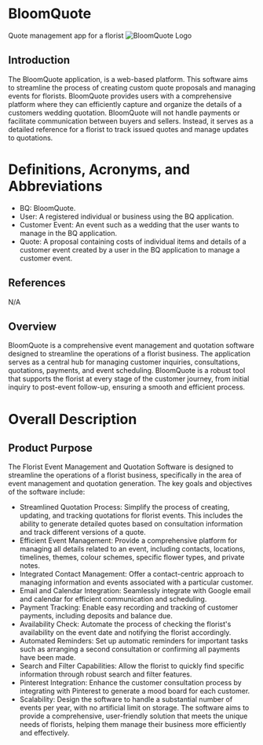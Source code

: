 # BloomQuote
Quote management app for a florist
![BloomQuote Logo](https://github.com/sirnails/BloomQuote/assets/12369983/585169ce-3596-4761-9318-26df39459b83)

## Introduction
The BloomQuote application, is a web-based platform. This software aims to streamline the process of creating custom quote proposals and managing events for florists. BloomQuote provides users with a comprehensive platform where they can efficiently capture and organize the details of a customers wedding quotation. BloomQuote will not handle payments or facilitate communication between buyers and sellers. Instead, it serves as a detailed reference for a florist to track issued quotes and manage updates to quotations.

# Definitions, Acronyms, and Abbreviations
- BQ: BloomQuote.
- User: A registered individual or business using the BQ application.
- Customer Event: An event such as a wedding that the user wants to manage in the BQ application.
- Quote: A proposal containing costs of individual items and details of a customer event created by a user in the BQ application to manage a customer event.

## References
N/A

## Overview
BloomQuote is a comprehensive event management and quotation software designed to streamline the operations of a florist business. The application serves as a central hub for managing customer inquiries, consultations, quotations, payments, and event scheduling. BloomQuote is a robust tool that supports the florist at every stage of the customer journey, from initial inquiry to post-event follow-up, ensuring a smooth and efficient process.

# Overall Description
## Product Purpose

The Florist Event Management and Quotation Software is designed to streamline the operations of a florist business, specifically in the area of event management and quotation generation. The key goals and objectives of the software include:
- Streamlined Quotation Process: Simplify the process of creating, updating, and tracking quotations for florist events. This includes the ability to generate detailed quotes based on consultation information and track different versions of a quote.
- Efficient Event Management: Provide a comprehensive platform for managing all details related to an event, including contacts, locations, timelines, themes, colour schemes, specific flower types, and private notes.
- Integrated Contact Management: Offer a contact-centric approach to managing information and events associated with a particular customer.
- Email and Calendar Integration: Seamlessly integrate with Google email and calendar for efficient communication and scheduling.
- Payment Tracking: Enable easy recording and tracking of customer payments, including deposits and balance due.
- Availability Check: Automate the process of checking the florist's availability on the event date and notifying the florist accordingly.
- Automated Reminders: Set up automatic reminders for important tasks such as arranging a second consultation or confirming all payments have been made.
- Search and Filter Capabilities: Allow the florist to quickly find specific information through robust search and filter features.
- Pinterest Integration: Enhance the customer consultation process by integrating with Pinterest to generate a mood board for each customer.
- Scalability: Design the software to handle a substantial number of events per year, with no artificial limit on storage.
The software aims to provide a comprehensive, user-friendly solution that meets the unique needs of florists, helping them manage their business more efficiently and effectively.

